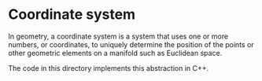 # Coordinate system

In geometry, a coordinate system is a system that uses one or more numbers, or coordinates, to uniquely determine the position of the points or other geometric elements on a manifold such as Euclidean space.

The code in this directory implements this abstraction in C++.
